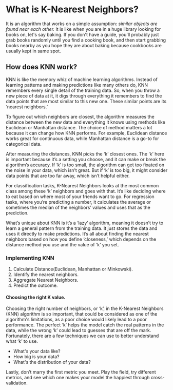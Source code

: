 # What is K-Nearest Neighbors?

It is an algorithm that works on a simple assumption: *similar objects are found near each other.* 
It is like when you are in a huge library looking for books on, let's say baking. If you don't have a guide, you'll probably just grab books randomly until you find a cooking book, and then start grabbing books nearby as you hope they are about baking because cookbooks are usually kept in same spot. 

## How does KNN work?

KNN is like the memory whiz of machine learning algorithms. Instead of learning patterns and making predictions like many others do, KNN remembers every single detail of the training data. So, when you throw a new piece of data at it, it digs through everything it remembers to find the data points that are most similar to this new one. These similar points are its ‘nearest neighbors.’

To figure out which neighbors are closest, the algorithm measures the distance between the new data and everything it knows using methods like Euclidean or Manhattan distance. The choice of method matters a lot because it can change how KNN performs. For example, Euclidean distance works great for continuous data, while Manhattan distance is a go-to for categorical data.

After measuring the distances, KNN picks the ‘k’ closest ones. The ‘k’ here is important because it’s a setting you choose, and it can make or break the algorithm’s accuracy. If ‘k’ is too small, the algorithm can get too fixated on the noise in your data, which isn’t great. But if ‘k’ is too big, it might consider data points that are too far away, which isn’t helpful either.

For classification tasks, K-Nearest Neighbors looks at the most common class among these ‘k’ neighbors and goes with that. It’s like deciding where to eat based on where most of your friends want to go. For regression tasks, where you’re predicting a number, it calculates the average or sometimes the median of the neighbors’ values and uses that as the prediction.

What’s unique about KNN is it’s a ‘lazy’ algorithm, meaning it doesn’t try to learn a general pattern from the training data. It just stores the data and uses it directly to make predictions. It’s all about finding the nearest neighbors based on how you define ‘closeness,’ which depends on the distance method you use and the value of ‘k’ you set.

### Implementing KNN

1. Calculate Distance(Euclidean, Manhattan or Minkowski).
2. Identify the nearest neighbors. 
3. Aggregate Nearest Neighbors.
4. Predict the outcome.

#### Choosing the right K value.

Choosing the right number of neighbors, or ‘k’, in the K-Nearest Neighbors (KNN) algorithm is so important, that could be considered as one of the algorithm's limitations, as a poor choice would likely lead to a poor performance. The perfect ‘k’ helps the model catch the real patterns in the data, while the wrong ‘k’ could lead to guesses that are off the mark. Fortunately, there are a few techniques we can use to better understand what ‘k’ to use.

* What's your data like?
* How big is your data?
* What's the distribution of your data?

Lastly, don’t marry the first metric you meet. Play the field, try different metrics, and see which one makes your model the happiest through cross-validation.